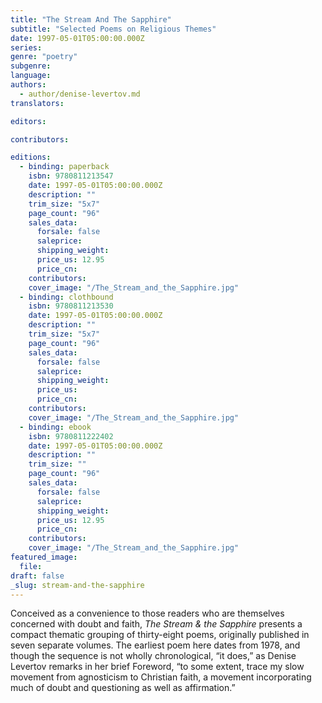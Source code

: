 ```yaml
---
title: "The Stream And The Sapphire"
subtitle: "Selected Poems on Religious Themes"
date: 1997-05-01T05:00:00.000Z
series:
genre: "poetry"
subgenre:
language:
authors:
  - author/denise-levertov.md
translators:

editors:

contributors:

editions:
  - binding: paperback
    isbn: 9780811213547
    date: 1997-05-01T05:00:00.000Z
    description: ""
    trim_size: "5x7"
    page_count: "96"
    sales_data:
      forsale: false
      saleprice:
      shipping_weight:
      price_us: 12.95
      price_cn:
    contributors:
    cover_image: "/The_Stream_and_the_Sapphire.jpg"
  - binding: clothbound
    isbn: 9780811213530
    date: 1997-05-01T05:00:00.000Z
    description: ""
    trim_size: "5x7"
    page_count: "96"
    sales_data:
      forsale: false
      saleprice:
      shipping_weight:
      price_us:
      price_cn:
    contributors:
    cover_image: "/The_Stream_and_the_Sapphire.jpg"
  - binding: ebook
    isbn: 9780811222402
    date: 1997-05-01T05:00:00.000Z
    description: ""
    trim_size: ""
    page_count: "96"
    sales_data:
      forsale: false
      saleprice:
      shipping_weight:
      price_us: 12.95
      price_cn:
    contributors:
    cover_image: "/The_Stream_and_the_Sapphire.jpg"
featured_image:
  file:
draft: false
_slug: stream-and-the-sapphire
---
```


Conceived as a convenience to those readers who are themselves concerned with doubt and faith, _The Stream & the Sapphire_ presents a compact thematic grouping of thirty-eight poems, originally published in seven separate volumes. The earliest poem here dates from 1978, and though the sequence is not wholly chronological, “it does,” as Denise Levertov remarks in her brief Foreword, “to some extent, trace my slow movement from agnosticism to Christian faith, a movement incorporating much of doubt and questioning as well as affirmation.”

